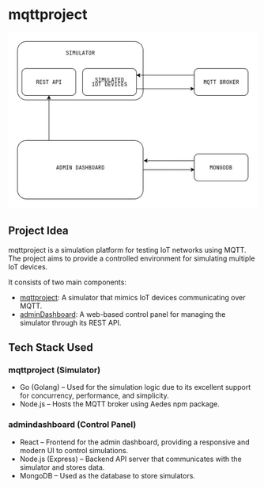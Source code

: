 # mqttproject
![Project diagram](./diagram.jpg)

## Project Idea
mqttproject is a simulation platform for testing IoT networks using MQTT. The project aims to provide a controlled environment for simulating multiple IoT devices.

It consists of two main components:
- [mqttproject](https://github.com/mqttproject/mqttproject): A simulator that mimics IoT devices communicating over MQTT.
- [adminDashboard](https://github.com/mqttproject/adminDashboard): A web-based control panel for managing the simulator through its REST API.

## Tech Stack Used
### mqttproject (Simulator)
- Go (Golang) – Used for the simulation logic due to its excellent support for concurrency, performance, and simplicity.
- Node.js – Hosts the MQTT broker using Aedes npm package.

### admindashboard (Control Panel)
- React – Frontend for the admin dashboard, providing a responsive and modern UI to control simulations.
- Node.js (Express) – Backend API server that communicates with the simulator and stores data.
- MongoDB – Used as the database to store simulators.
